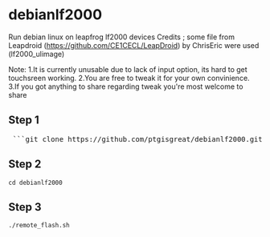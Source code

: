 # debianlf2000
Run debian linux on leapfrog lf2000 devices
Credits ; some file from Leapdroid (https://github.com/CE1CECL/LeapDroid) by ChrisEric were used (lf2000_ulimage)

Note: 1.It is currently unusable due to lack of input option, its hard to get touchsreen working. 
      2.You are free to tweak it for your own convinience.
      3.If you got anything to share regarding tweak you're most welcome to share

## Step 1
<pre> ```git clone https://github.com/ptgisgreat/debianlf2000.git``` </pre>

## Step 2
```cd debianlf2000```

## Step 3
```./remote_flash.sh```

